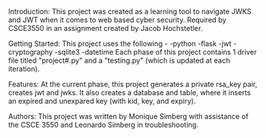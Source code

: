 Introduction:
This project was created as a learning tool to navigate JWKS and JWT when it comes to web based cyber security. Required by CSCE3550 in an assignment created by Jacob Hochstetler.

Getting Started:
This project uses the following -
-python
-flask
-jwt
-cryptography
-sqlite3
-datetime
Each phase of this project contains 1 driver file titled "project#.py" and a "testing.py" (which is updated at each iteration).

Features:
At the current phase, this project generates a private rsa_key pair, creates jwt and jwks.
It also creates a database and table, where it inserts an expired and unexpared key (with kid, key, and expiry).

Authors:
This project was written by Monique Simberg with assistance of the CSCE 3550 and Leonardo Simberg in troubleshooting.
